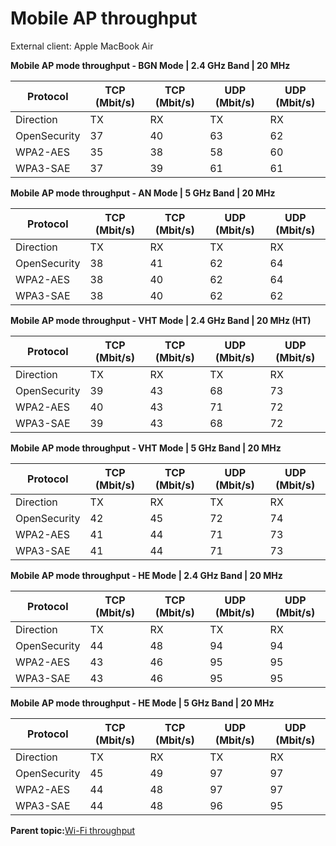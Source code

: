 # Mobile AP throughput

External client: Apple MacBook Air

**Mobile AP mode throughput - BGN Mode | 2.4 GHz Band | 20 MHz**

|Protocol|TCP \(Mbit/s\)|TCP \(Mbit/s\)|UDP \(Mbit/s\)|UDP \(Mbit/s\)|
|--------|--------------|--------------|--------------|--------------|
|Direction|TX|RX|TX|RX|
|OpenSecurity|37|40|63|62|
|WPA2-AES|35|38|58|60|
|WPA3-SAE|37|39|61|61|

**Mobile AP mode throughput - AN Mode | 5 GHz Band | 20 MHz**

|Protocol|TCP \(Mbit/s\)|TCP \(Mbit/s\)|UDP \(Mbit/s\)|UDP \(Mbit/s\)|
|--------|--------------|--------------|--------------|--------------|
|Direction|TX|RX|TX|RX|
|OpenSecurity|38|41|62|64|
|WPA2-AES|38|40|62|64|
|WPA3-SAE|38|40|62|62|

**Mobile AP mode throughput - VHT Mode | 2.4 GHz Band | 20 MHz (HT)**

|Protocol|TCP \(Mbit/s\)|TCP \(Mbit/s\)|UDP \(Mbit/s\)|UDP \(Mbit/s\)|
|--------|--------------|--------------|--------------|--------------|
|Direction|TX|RX|TX|RX|
|OpenSecurity|39|43|68|73|
|WPA2-AES|40|43|71|72|
|WPA3-SAE|39|43|68|72|

**Mobile AP mode throughput - VHT Mode | 5 GHz Band | 20 MHz**

|Protocol|TCP \(Mbit/s\)|TCP \(Mbit/s\)|UDP \(Mbit/s\)|UDP \(Mbit/s\)|
|--------|--------------|--------------|--------------|--------------|
|Direction|TX|RX|TX|RX|
|OpenSecurity|42|45|72|74|
|WPA2-AES|41|44|71|73|
|WPA3-SAE|41|44|71|73|

**Mobile AP mode throughput - HE Mode | 2.4 GHz Band | 20 MHz**

|Protocol|TCP \(Mbit/s\)|TCP \(Mbit/s\)|UDP \(Mbit/s\)|UDP \(Mbit/s\)|
|--------|--------------|--------------|--------------|--------------|
|Direction|TX|RX|TX|RX|
|OpenSecurity|44|48|94|94|
|WPA2-AES|43|46|95|95|
|WPA3-SAE|43|46|95|95|

**Mobile AP mode throughput - HE Mode | 5 GHz Band | 20 MHz**

|Protocol|TCP \(Mbit/s\)|TCP \(Mbit/s\)|UDP \(Mbit/s\)|UDP \(Mbit/s\)|
|--------|--------------|--------------|--------------|--------------|
|Direction|TX|RX|TX|RX|
|OpenSecurity|45|49|97|97|
|WPA2-AES|44|48|97|97|
|WPA3-SAE|44|48|96|95|

**Parent topic:**[Wi-Fi throughput](../topics/wi-fi_throughput_06.md)

